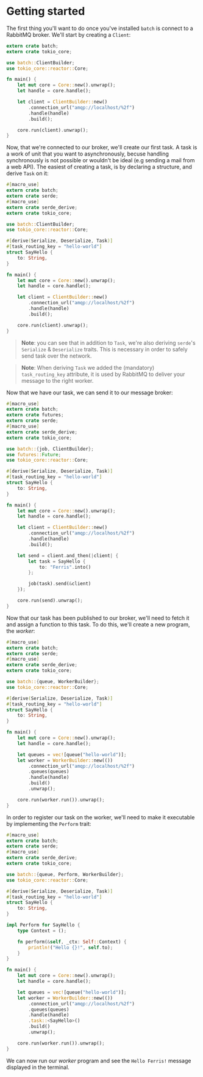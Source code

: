 # Getting started

The first thing you'll want to do once you've installed `batch` is connect to a
RabbitMQ broker. We'll start by creating a `Client`:

```rust
extern crate batch;
extern crate tokio_core;

use batch::ClientBuilder;
use tokio_core::reactor::Core;

fn main() {
    let mut core = Core::new().unwrap();
    let handle = core.handle();

    let client = ClientBuilder::new()
        .connection_url("amqp://localhost/%2f")
        .handle(handle)
        .build();

    core.run(client).unwrap();
}
```

Now, that we're connected to our broker, we'll create our first task. A task is
a work of unit that you want to asynchronously, becuse handling synchronously is
not possible or wouldn't be ideal (e.g sending a mail from a web API). The
easiest of creating a task, is by declaring a structure, and derive `Task` on
it:

```rust
#[macro_use]
extern crate batch;
extern crate serde;
#[macro_use]
extern crate serde_derive;
extern crate tokio_core;

use batch::ClientBuilder;
use tokio_core::reactor::Core;

#[derive(Serialize, Deserialize, Task)]
#[task_routing_key = "hello-world"]
struct SayHello {
    to: String,
}

fn main() {
    let mut core = Core::new().unwrap();
    let handle = core.handle();

    let client = ClientBuilder::new()
        .connection_url("amqp://localhost/%2f")
        .handle(handle)
        .build();

    core.run(client).unwrap();
}
```

> **Note**: you can see that in addition to `Task`, we're also deriving
`serde`'s `Serialize` & `Deserialize` traits. This is necessary in order to
safely send task over the network.

> **Note**: When deriving `Task` we added the (mandatory) `task_routing_key`
attribute, it is used by RabbitMQ to deliver your message to the right worker.

Now that we have our task, we can send it to our message broker:

```rust
#[macro_use]
extern crate batch;
extern crate futures;
extern crate serde;
#[macro_use]
extern crate serde_derive;
extern crate tokio_core;

use batch::{job, ClientBuilder};
use futures::Future;
use tokio_core::reactor::Core;

#[derive(Serialize, Deserialize, Task)]
#[task_routing_key = "hello-world"]
struct SayHello {
    to: String,
}

fn main() {
    let mut core = Core::new().unwrap();
    let handle = core.handle();

    let client = ClientBuilder::new()
        .connection_url("amqp://localhost/%2f")
        .handle(handle)
        .build();

    let send = client.and_then(|client| {
        let task = SayHello {
            to: "Ferris".into()
        };

        job(task).send(&client)
    });

    core.run(send).unwrap();
}
```

Now that our task has been published to our broker, we'll need to fetch it and
assign a function to this task. To do this, we'll create a new program, the
*worker*:

```rust
#[macro_use]
extern crate batch;
extern crate serde;
#[macro_use]
extern crate serde_derive;
extern crate tokio_core;

use batch::{queue, WorkerBuilder};
use tokio_core::reactor::Core;

#[derive(Serialize, Deserialize, Task)]
#[task_routing_key = "hello-world"]
struct SayHello {
    to: String,
}

fn main() {
    let mut core = Core::new().unwrap();
    let handle = core.handle();

    let queues = vec![queue("hello-world")];
    let worker = WorkerBuilder::new(())
        .connection_url("amqp://localhost/%2f")
        .queues(queues)
        .handle(handle)
        .build()
        .unwrap();

    core.run(worker.run()).unwrap();
}
```

In order to register our task on the worker, we'll need to make it executable by
implementing the `Perform` trait:

```rust
#[macro_use]
extern crate batch;
extern crate serde;
#[macro_use]
extern crate serde_derive;
extern crate tokio_core;

use batch::{queue, Perform, WorkerBuilder};
use tokio_core::reactor::Core;

#[derive(Serialize, Deserialize, Task)]
#[task_routing_key = "hello-world"]
struct SayHello {
    to: String,
}

impl Perform for SayHello {
    type Context = ();

    fn perform(&self, _ctx: Self::Context) {
        println!("Hello {}!", self.to);
    }
}

fn main() {
    let mut core = Core::new().unwrap();
    let handle = core.handle();

    let queues = vec![queue("hello-world")];
    let worker = WorkerBuilder::new(())
        .connection_url("amqp://localhost/%2f")
        .queues(queues)
        .handle(handle)
        .task::<SayHello>()
        .build()
        .unwrap();

    core.run(worker.run()).unwrap();
}
```

We can now run our *worker* program and see the `Hello Ferris!` message
displayed in the terminal.


